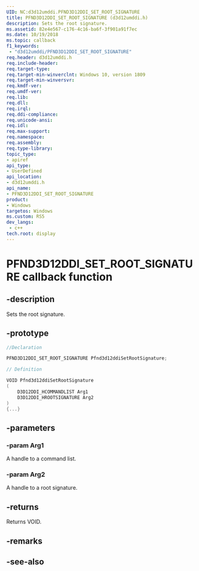 ```yaml
---
UID: NC:d3d12umddi.PFND3D12DDI_SET_ROOT_SIGNATURE
title: PFND3D12DDI_SET_ROOT_SIGNATURE (d3d12umddi.h)
description: Sets the root signature.
ms.assetid: 82e4e567-c176-4c16-ba6f-3f901a91f7ec
ms.date: 10/19/2018
ms.topic: callback
f1_keywords:
 - "d3d12umddi/PFND3D12DDI_SET_ROOT_SIGNATURE"
req.header: d3d12umddi.h
req.include-header:
req.target-type:
req.target-min-winverclnt: Windows 10, version 1809
req.target-min-winversvr:
req.kmdf-ver:
req.umdf-ver:
req.lib:
req.dll:
req.irql: 
req.ddi-compliance:
req.unicode-ansi:
req.idl:
req.max-support:
req.namespace:
req.assembly:
req.type-library: 
topic_type: 
- apiref
api_type: 
- UserDefined
api_location: 
- d3d12umddi.h
api_name: 
- PFND3D12DDI_SET_ROOT_SIGNATURE
product:
- Windows
targetos: Windows
ms.custom: RS5
dev_langs:
 - c++
tech.root: display
---
```


# PFND3D12DDI_SET_ROOT_SIGNATURE callback function

## -description

Sets the root signature.

## -prototype

```cpp
//Declaration

PFND3D12DDI_SET_ROOT_SIGNATURE Pfnd3d12ddiSetRootSignature; 

// Definition

VOID Pfnd3d12ddiSetRootSignature 
(
	D3D12DDI_HCOMMANDLIST Arg1
	D3D12DDI_HROOTSIGNATURE Arg2
)
{...}

```

## -parameters

### -param Arg1

A handle to a command list.

### -param Arg2

A handle to a root signature.


## -returns

Returns VOID.

## -remarks




## -see-also
